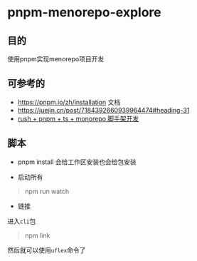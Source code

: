# pnpm-menorepo-explore

## 目的

使用pnpm实现menorepo项目开发

## 可参考的

- <https://pnpm.io/zh/installation> 文档
- <https://juejin.cn/post/7184392660939964474#heading-31>
- [rush + pnpm + ts + monorepo 脚手架开发](https://juejin.cn/post/7034111809728544799)

## 脚本

- pnpm install 会给工作区安装也会给包安装

- 启动所有

> npm run watch

- 链接

进入`cli`包
> npm link

然后就可以使用`uflex`命令了
